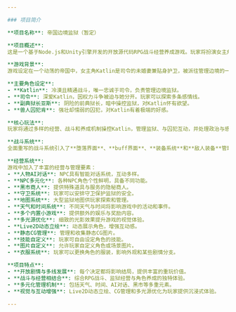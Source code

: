 ```yaml
---

### 项目简介

**项目名称**: 帝国边境监狱（暂定）

**项目概述**:  
这是一个基于Node.js和Unity引擎开发的开放源代码RPG战斗经营养成游戏。玩家将扮演女主角**Katlin**，在帝国边境的监狱中，平衡权力斗争、经营管理、战斗策略与角色成长，体验一段充满选择和挑战的故事。

**游戏背景**:  
游戏设定在一个动荡的帝国中，女主角Katlin是司令的未婚妻兼贴身护卫，被派往管理边境的一所监狱。玩家将操控Katlin面对监狱的复杂局势，与多方势力交锋，在权力、道德、情感和生存中作出选择。剧情分支丰富，玩家的每一个决定都将影响故事的走向和结局。

**主要角色设定**:  
- **Katlin**: 冷漠且精通战斗，唯一忠诚于司令，负责管理边境监狱。  
- **司令**: 深爱Katlin，因权力斗争被迫与她分开。玩家可以探索多条感情线。  
- **副典狱长亚斯**: 阴险的前典狱长，暗中操控监狱，对Katlin怀有欲望。  
- **兽人囚犯肯**: 强壮却懦弱的囚犯，对Katlin有着极端的好感。

**核心玩法**:  
玩家将通过多样的经营、战斗和养成机制操控Katlin，管理监狱、与囚犯互动，并处理政治与感情线。游戏提供丰富的自由度，玩家的选择将影响监狱和角色的命运。故事包含忠诚、堕落和中立路线，每一条线都有不同的剧情和结局。

**战斗系统**:  
全面重写的战斗系统引入了**堕落界面**、**buff界面**、**装备系统**和**敌人装备**管理。玩家可以在战斗中使用这些功能，并通过呼叫**援军**为战斗带来更丰富的战略选择。

**经营系统**:  
游戏中加入了丰富的经营与管理要素：
- **人物AI对话**: NPC具有智能对话系统，互动多样。  
- **NPC多元化**: 各种NPC角色个性鲜明，具备不同功能。  
- **黑市商人**: 提供特殊道具与服务的隐秘商人。  
- **守卫系统**: 玩家可以安排守卫保护监狱的安全。  
- **地图系统**: 大型监狱地图供玩家探索和管理。  
- **天气和时间系统**: 不同天气与时间将影响游戏中的活动和事件。  
- **多个内置小游戏**: 提供额外的娱乐与奖励内容。  
- **多光源优化**: 细致的光影效果提升游戏的视觉体验。  
- **Live2D动态立绘**: 动态展示角色，增强互动感。  
- **静态CG管理**: 管理和收集静态CG图片。  
- **技能自定义**: 玩家可自由设定角色的技能。  
- **图片自定义**: 允许玩家自定义角色或场景图片。  
- **衣服系统**: 玩家可以更换角色的服装，影响外观和某些剧情分支。

**项目特点**:  
- **开放剧情与多线发展**: 每个决定都将影响结局，提供丰富的重玩价值。  
- **战斗与经营相结合**: 综合RPG战斗、监狱经营与角色养成的独特体验。  
- **多元化管理机制**: 包括天气、时间、AI对话、黑市等多重元素。  
- **视觉与互动增强**: Live2D动态立绘、CG管理和多光源优化为玩家提供沉浸式体验。

---
```

